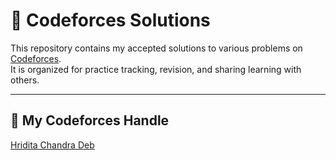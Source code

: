 # 🚀 Codeforces Solutions

This repository contains my accepted solutions to various problems on [Codeforces](https://codeforces.com/).  
It is organized for practice tracking, revision, and sharing learning with others.

---

## 🎯 My Codeforces Handle

[Hridita Chandra Deb](https://codeforces.com/profile/Hridita%20Chandra%20Deb)

